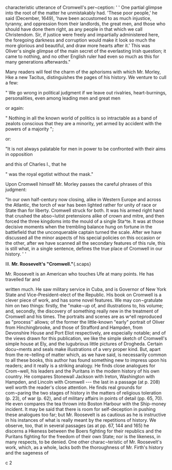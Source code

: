 characteristic utterance of Cromwell's per¬ception:
' ' One partial glimpse into the root of the matter
he unmistakably had. 'These poor people,' he
said (December, 1649), 'have been accustomed to
as much injustice, tyranny, and oppression from
their landlords, the great men, and those who
should have done them right, as any people in
that which we call Christendom. Sir, if justice
were freely and impartially administered here, the
foregoing darkness and corruption would make it
look so much the more glorious and beautiful, and
draw more hearts after it.' This was Oliver's
single glimpse of the main secret of the everlasting
Irish question; it came to nothing, and no other
English ruler had even so much as this for many
generations afterwards."

Many readers will feel the charm of the
aphorisms with which Mr. Morley, Hke a
new Tacitus, distinguishes the pages of his
history. We venture to cull a few:

" We go wrong in political judgment if we leave
out rivalries, heart-burnings, personalities, even
among leading men and great men

or again:

" Nothing in all the known world of politics is so
intractable as a band of zealots conscious that they
are a minority, yet armed by accident with the
powers of a majority ";

or:

"It is not always palatable for men in power to
be confronted with their aims in opposition

and this of Charles I., that he

" was the royal egotist without the mask."

Upon Cromwell himself Mr. Morley passes
the careful phrases of this judgment:

"In our own half-century now closing, alike in
Western Europe and across the Atlantic, the torch
of war has been lighted rather for unity of race or
State than for liberty. Cromwell struck for both.
It was his armed right hand that crushed the abso¬lutist
pretensions alike of crown and mitre, and
then forced the three kingdoms into the mould of a
single Sta^te. It was at those decisive moments
when the trembling balance hung on fortune in the
battlefield that the unconquerable captain turned
the scale. After we have discussed all the minor
aspects of his special policies on this occasion or
the other, after we have scanned all the secondary
features of this rule, this is still what, in a single
sentence, defines the true place of Cromwell in our
history. ' '

III. **Mr. Roosevelt's "Cromwell."**{.scaps}

Mr. Roosevelt is an American who touches
Ufe at many points. He has travelled far and

written much. He saw military service in
Cuba, and is Governor of New York State
and Vice-President-elect of the Republic. His
book on Cromwell is a clever piece of work,
and has some novel features. We may con¬gratulate
him on two things: firstly, the "make¬up
of, and illustrations to, his volume; and,
secondly, the discovery of something really
new in the treatment of Cromwell and his
times. The portraits and scenes are as w^ell
reproduced as "process'' allows; of the former
the little-known "early" portrait of Oliver from
Hinchingbrooke, and those of Strafford and
Hampden, from Devonshire House and Port
Eliot respectively, are especially notable;
and of the views drawn for this publication,
we like the simple sketch of Cromwell's
simple house at Ely, and the lugubrious
little pictures of Drogheda. Certain docu¬ments
and seals make illustrations of a
very proper kind. But, apart from the re¬telling
of matter which, as we have said, is
necessarily common to all these books, this
author has found something new to impress
upon his readers; and it really is a striking
analogy. He finds close analogues for Crom¬well,
his leaders and the Puritans in the
modern history of his own country. He
compares Stonewall Jackson with Ireton,
Washington with Hampden, and Lincoln
with Cromwell --- the last in a passage
(at p. 208) well worth the reader's close
attention. He finds real grounds for com¬paring
the two stages of history in the
matters of religious toleration (p. 23), of war
(p. 62), and of military affairs in points of
detail (pp. 65, 70). He even compares the
tea thrown into Boston Harbour with the
Ship-money incident. It may be said that
there is room for self-deception in pushing
these analogues too far; but Mr. Roosevelt
is as cautious as he is instructive in his
instances of what is really meant by the
repetitions of history. We observe, too, that
in several passages (as at pp. 67, 144 and
165) he discerns a Hkeness between the
Boers fighting for their republics and the
Puritans fighting for the freedom of their
own State; nor is the likeness, in many
respects, to be denied. One other charac¬teristic
of Mr. Roosevelt's work, which, as a
whole, lacks both the thoroughness of
Mr. Firth's history and the sageness of

c 2
